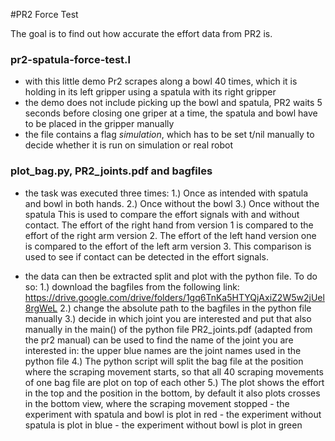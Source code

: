 #PR2 Force Test

The goal is to find out how accurate the effort data from PR2 is.

### pr2-spatula-force-test.l
- with this little demo Pr2 scrapes along a bowl 40 times, which it is holding in its left gripper using a spatula with its right gripper
- the demo does not include picking up the bowl and spatula, PR2 waits 5 seconds before closing one griper at a time, the spatula and bowl have to be placed in the gripper manually
- the file contains a flag *simulation*, which has to be set t/nil manually to decide whether it is run on simulation or real robot

### plot_bag.py, PR2_joints.pdf and bagfiles
- the task was executed three times:
  1.) Once as intended with spatula and bowl in both hands.
  2.) Once without the bowl
  3.) Once without the spatula
  This is used to compare the effort signals with and without contact.
  The effort of the right hand from version 1 is compared to the effort of the right arm version 2.
  The effort of the left hand version one is compared to the effort of the left arm version 3.
  This comparison is used to see if contact can be detected in the effort signals.
  
- the data can then be extracted split and plot with the python file. To do so:
  1.) download the bagfiles from the following link: https://drive.google.com/drive/folders/1gq6TnKa5HTYQjAxiZ2W5w2jUel8rgWeL
  2.) change the absolute path to the bagfiles in the python file manually
  3.) decide in which joint you are interested and put that also manually in the main() of the python file
      PR2_joints.pdf (adapted from the pr2 manual) can be used to find the name of the joint you are interested in: the upper blue names are the joint names used in the python file
  4.) The python script will split the bag file at the position where the scraping movement starts, so that all 40 scraping movements of one bag file are plot on top of each other
  5.) The plot shows the effort in the top and the position in the bottom, by default it also plots crosses in the bottom view, where the scraping movement stopped
      - the experiment with spatula and bowl is plot in red
      - the experiment without spatula is plot in blue
      - the experiment without bowl is plot in green
      
